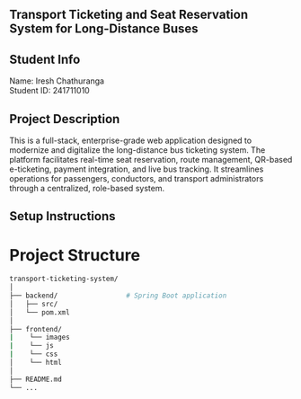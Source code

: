 Transport Ticketing and Seat Reservation System for Long-Distance Buses
-----------------------------------------------------------------------

Student Info
------------
Name: Iresh Chathuranga  
Student ID: 241711010

Project Description
-------------------

This is a full-stack, enterprise-grade web application designed to modernize and digitalize the long-distance bus ticketing system. The platform facilitates real-time seat reservation, route management, QR-based e-ticketing, payment integration, and live bus tracking. It streamlines operations for passengers, conductors, and transport administrators through a centralized, role-based system.

Setup Instructions
-----------------

Project Structure
================
```bash
transport-ticketing-system/
│
├── backend/                 # Spring Boot application
│   ├── src/
│   └── pom.xml
│
├── frontend/
|    └── images
|    └── js
|    └── css
│    └── html
│
├── README.md
└── ...
